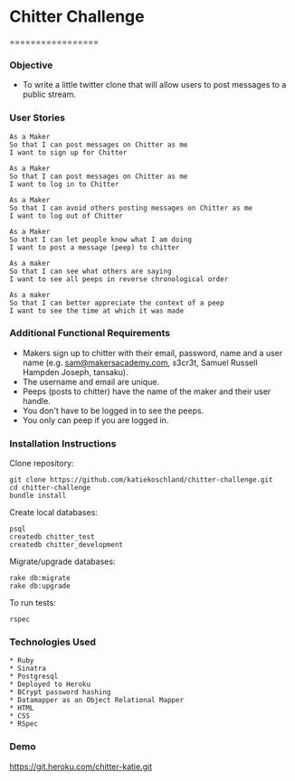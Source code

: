 # Chitter Challenge
=================

### Objective

* To write a little twitter clone that will allow users to post messages to a public stream.

### User Stories

````
As a Maker
So that I can post messages on Chitter as me
I want to sign up for Chitter

As a Maker
So that I can post messages on Chitter as me
I want to log in to Chitter

As a Maker
So that I can avoid others posting messages on Chitter as me
I want to log out of Chitter

As a Maker
So that I can let people know what I am doing  
I want to post a message (peep) to chitter

As a maker
So that I can see what others are saying  
I want to see all peeps in reverse chronological order

As a maker
So that I can better appreciate the context of a peep
I want to see the time at which it was made

````
### Additional Functional Requirements

* Makers sign up to chitter with their email, password, name and a user name (e.g. sam@makersacademy.com, s3cr3t, Samuel Russell Hampden Joseph, tansaku).
* The username and email are unique.
* Peeps (posts to chitter) have the name of the maker and their user handle.
* You don't have to be logged in to see the peeps.
* You only can peep if you are logged in.


### Installation Instructions

Clone repository:

````
git clone https://github.com/katiekoschland/chitter-challenge.git
cd chitter-challenge
bundle install
````

Create local databases:

````
psql
createdb chitter_test
createdb chitter_development
````
Migrate/upgrade databases:

````
rake db:migrate
rake db:upgrade
````
To run tests:

````
rspec
````

### Technologies Used
````
* Ruby
* Sinatra
* Postgresql
* Deployed to Heroku
* BCrypt password hashing
* Datamapper as an Object Relational Mapper
* HTML
* CSS
* RSpec
````

### Demo

https://git.heroku.com/chitter-katie.git
